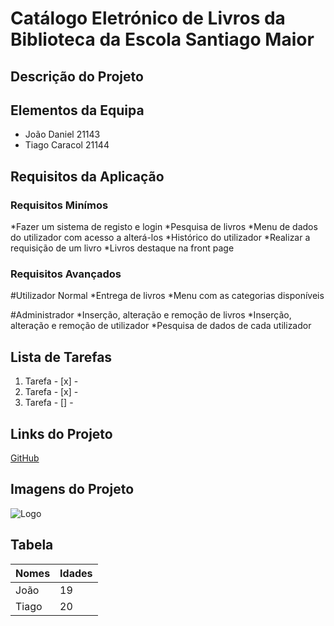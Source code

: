 # Catálogo Eletrónico de Livros da Biblioteca da Escola Santiago Maior

## Descrição do Projeto

## Elementos da Equipa
* João Daniel 21143
* Tiago Caracol 21144

## Requisitos da Aplicação
### Requisitos Minímos

*Fazer um sistema de registo e login
*Pesquisa de livros
*Menu de dados do utilizador com acesso a alterá-los 
*Histórico do utilizador
*Realizar a requisição de um livro
*Livros destaque na front page 


### Requisitos Avançados

#Utilizador Normal
*Entrega de livros
*Menu com as categorias disponíveis

#Administrador 
*Inserção, alteração e remoção de livros
*Inserção, alteração e remoção de utilizador
*Pesquisa de dados de cada utilizador



## Lista de Tarefas
1. Tarefa - [x] -
2. Tarefa - [x] -
3. Tarefa - [] -

## Links do Projeto
[GitHub](https://github.com/)

## Imagens do Projeto
![Logo](https://www.ipbeja.pt/PublishingImages/IPBejaESTIG.jpg)

## Tabela
Nomes | Idades
----- | -----
João | 19
Tiago | 20

